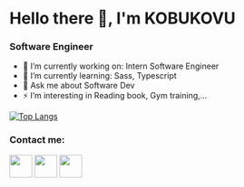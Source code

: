 # Hello there 👋, I'm KOBUKOVU

### Software Engineer
- 🔭 I’m currently working on: Intern Software Engineer
- 🌱 I’m currently learning: Sass, Typescript
- 💬 Ask me about Software Dev
- ⚡ I’m interesting in Reading book, Gym training,...

[![Top Langs](https://github-readme-stats.vercel.app/api/top-langs/?username=kobukovu-203)](https://github.com/kobukovu-203/github-readme-stats)

### Contact me:

<a href="https://www.facebook.com/khauvannam.kobukovu/"><img src="https://img.icons8.com/fluency/512/facebook-new.png" width="40" height="40"/></a>
<a href="https://zalo.me/0914693013"><img src="https://icons8.com/icon/tPmHPvKVOliP/zalo.png" width="40" height="40"/></a>
<a href="https://twitter.com/NKhauvan"><img src="https://icons8.com/icon/13963/twitter" width="40" height="40"/></a>

